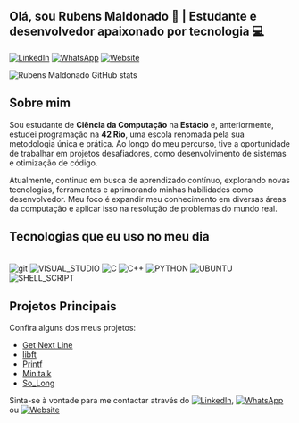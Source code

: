 ## Olá, sou Rubens Maldonado 👋 | Estudante e desenvolvedor apaixonado por tecnologia 💻

[![LinkedIn](https://img.shields.io/badge/LinkedIn-0077B5?style=for-the-badge&logo=linkedin&logoColor=white)](https://www.linkedin.com/in/rubens-maldonado)
[![WhatsApp](https://img.shields.io/badge/WhatsApp-25D366?style=for-the-badge&logo=whatsapp&logoColor=white)](https://wa.me/5521999038373)
[![Website](https://img.shields.io/badge/website-000000?style=for-the-badge&logo=About.me&logoColor=white)](https://rubens-maldonado.github.io/portfolio-/#)

![Rubens Maldonado GitHub stats](https://github-readme-stats.vercel.app/api?username=rubens-maldonado&show_icons=true&theme=dracula)

## Sobre mim

Sou estudante de **Ciência da Computação** na **Estácio** e, anteriormente, estudei programação na **42 Rio**, uma escola renomada pela sua metodologia única e prática. Ao longo do meu percurso, tive a oportunidade de trabalhar em projetos desafiadores, como desenvolvimento de sistemas e otimização de código. 

Atualmente, continuo em busca de aprendizado contínuo, explorando novas tecnologias, ferramentas e aprimorando minhas habilidades como desenvolvedor. Meu foco é expandir meu conhecimento em diversas áreas da computação e aplicar isso na resolução de problemas do mundo real.

## Tecnologias que eu uso no meu dia

<div style="display: inline_block"><br/>
  <img align="center" alt=git src="https://img.shields.io/badge/GIT-E44C30?style=for-the-badge&logo=git&logoColor=white"/>
  <img align="center" alt=VISUAL_STUDIO src="https://img.shields.io/badge/Visual_Studio-5C2D91?style=for-the-badge&logo=visual%20studio&logoColor=white"/>
  <img align="center" alt=C src="https://img.shields.io/badge/C-00599C?style=for-the-badge&logo=c&logoColor=white"/>
  <img align="center" alt=C++ src="https://img.shields.io/badge/C%2B%2B-00599C?style=for-the-badge&logo=c%2B%2B&logoColor=white"/>
  <img align="center" alt=PYTHON src="https://img.shields.io/badge/Python-14354C?style=for-the-badge&logo=python&logoColor=white"/>
  <img align="center" alt=UBUNTU src="https://img.shields.io/badge/Ubuntu-E95420?style=for-the-badge&logo=ubuntu&logoColor=white"/>
  <img align="center" alt=SHELL_SCRIPT src="https://img.shields.io/badge/Shell_Script-121011?style=for-the-badge&logo=gnu-bash&logoColor=white"/>
</div>

## Projetos Principais

Confira alguns dos meus projetos:
- [Get Next Line](https://github.com/rubens-maldonado/GNL)
- [libft](https://github.com/rubens-maldonado/LIBFT)
- [Printf](https://github.com/rubens-maldonado/PRINTF)
- [Minitalk](https://github.com/rubens-maldonado/Minitalk)
- [So_Long](https://github.com/rubens-maldonado/SO_LONG)

Sinta-se à vontade para me contactar através do [![LinkedIn](https://img.shields.io/badge/LinkedIn-0077B5?style=for-the-badge&logo=linkedin&logoColor=white)](https://www.linkedin.com/in/rubens-maldonado), [![WhatsApp](https://img.shields.io/badge/WhatsApp-25D366?style=for-the-badge&logo=whatsapp&logoColor=white)](https://wa.me/5521999038373) ou [![Website](https://img.shields.io/badge/website-000000?style=for-the-badge&logo=About.me&logoColor=white)](https://rubens-maldonado.github.io/portfolio-/#)
